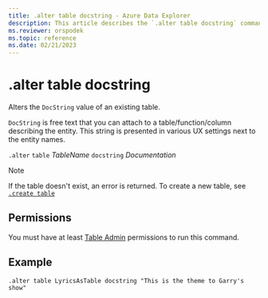 ```yaml
---
title: .alter table docstring - Azure Data Explorer
description: This article describes the `.alter table docstring` command in Azure Data Explorer.
ms.reviewer: orspodek
ms.topic: reference
ms.date: 02/21/2023
---
```

# .alter table docstring

Alters the `DocString` value of an existing table.

`DocString` is free text that you can attach to a table/function/column describing the entity. This string is presented in various UX settings next to the entity names.

`.alter` `table` *TableName* `docstring` *Documentation*

> [!NOTE]
> If the table doesn't exist, an error is returned. To create a new table, see [`.create table`](create-table-command.md)

## Permissions

You must have at least [Table Admin](access-control/role-based-access-control.md) permissions to run this command.

## Example

```kusto
.alter table LyricsAsTable docstring "This is the theme to Garry's show"
```
